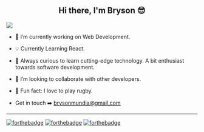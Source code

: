 <h2 align="center"> Hi there, I'm Bryson 😎</h2> 


<!-- <img align="right"  alt="GIF" src="https://media.giphy.com/media/836HiJc7pgzy8iNXCn/giphy.gif" /> -->

<!-- [![Website]()](https://codestackr.com) -->

<img src="https://img.shields.io/badge/Supported%20by-VSCode%20Power%20User%20%E2%86%92-gray.svg?colorA=655BE1&colorB=4F44D6&style=for-the-badge"/>
<!-- 
![GitHub followers](https://img.shields.io/github/followers/bryson69?color=green&logo=github&style=for-the-badge)
![GitHub issues](https://img.shields.io/github/issues/bryson69/Customer-Management?color=purple&logo=%20&style=for-the-badge)
![GitHub commit activity](https://img.shields.io/github/commit-activity/y/bryson69/Customer-Management?color=%23FF8C00&logo=pre-commit&logoColor=%23FF8C00&style=for-the-badge) -->


<!-- ## I'm a Web Developer and a !! -->

- 👨 I’m currently working on Web Development.

- 💡 Currently Learning React.

- 🤔 Always curious to learn cutting-edge technology. A bit enthusiast towards software development.

- 🤝 I’m looking to collaborate with other developers.

- 🏉 Fun fact: I love to play rugby.

- Get in touch ➡️ brysonmundia@gmail.com

<!-- <h2 align="center"> Upcoming Projects </h2>  -->


<!-- <h2 align="center"> Connect with me: </h2> -->

<!-- <a href="mailto:brysonmundia@gmail.com">![Custom badge](https://img.shields.io/endpoint?color=green&label=Email&logo=gmail&logoColor=red&style=for-the-badge&url=https%3A%2F%2Fshields.redsparr0w.com%2F2473%2F)</a>
![Custom badge](https://img.shields.io/endpoint?color=blue&label=Linked%20In&logo=linkedin&logoColor=red&style=for-the-badge&url=https%3A%2F%2Fshields.redsparr0w.com%2F2473%2F) -->

---

[![forthebadge](https://forthebadge.com/images/badges/made-with-markdown.svg)](https://forthebadge.com)
[![forthebadge](https://forthebadge.com/images/badges/built-with-love.svg)](https://forthebadge.com)
[![forthebadge](https://forthebadge.com/images/badges/built-with-swag.svg)](https://forthebadge.com)
<!-- [![forthebadge](https://forthebadge.com/images/badges/fo-real.svg)](https://forthebadge.com)
[![forthebadge](https://forthebadge.com/images/badges/built-by-developers.svg)](https://forthebadge.com) -->

